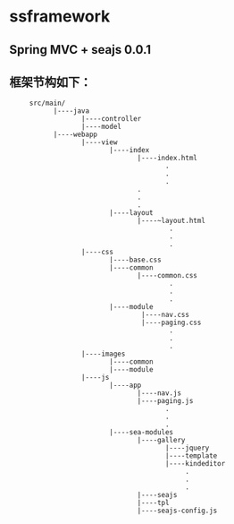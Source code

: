 ssframework
===========
Spring MVC + seajs 0.0.1
------------------------
 框架节构如下：
------------
		 src/main/
		       |----java
		              |----controller
		              |----model
		       |----webapp
		              |----view
		                     |----index
		                     	    |----index.html 
		                     	           .
		                     	           .
		                     	           .
		                     	    .
		                     	    .
		                     	    .
		                     |----layout
		                            |----~layout.html
		                                    .
		                                    .
		                                    .
		              |----css
		                     |----base.css
		                     |----common
 		                            |----common.css
		                                    .
		                                    .
		                                    .
		                     |----module
		                             |----nav.css
		                             |----paging.css
		                                    .
		                                    .
		                                    .
		              |----images
		                     |----common
		                     |----module
		              |----js
		                     |----app
		                            |----nav.js
		                            |----paging.js
		                                   .
		                                   .
		                                   .
		                     |----sea-modules
		                            |----gallery
		                                   |----jquery
		                                   |----template
		                                   |----kindeditor
		                                        .
		                                        .
		                                        .
		                            |----seajs
		                            |----tpl
		                            |----seajs-config.js

